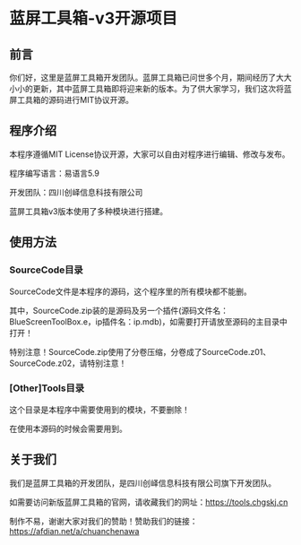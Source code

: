 # 蓝屏工具箱-v3开源项目
## 前言
你们好，这里是蓝屏工具箱开发团队。蓝屏工具箱已问世多个月，期间经历了大大小小的更新，其中蓝屏工具箱即将迎来新的版本。为了供大家学习，我们这次将蓝屏工具箱的源码进行MIT协议开源。
## 程序介绍
本程序遵循MIT License协议开源，大家可以自由对程序进行编辑、修改与发布。

程序编写语言：易语言5.9

开发团队：四川创峄信息科技有限公司

蓝屏工具箱v3版本使用了多种模块进行搭建。
## 使用方法
### SourceCode目录
SourceCode文件是本程序的源码，这个程序里的所有模块都不能删。

其中，SourceCode.zip装的是源码及另一个插件(源码文件名：BlueScreenToolBox.e，ip插件名：ip.mdb)，如需要打开请放至源码的主目录中打开！

特别注意！SourceCode.zip使用了分卷压缩，分卷成了SourceCode.z01、SourceCode.z02，请特别注意！
### [Other]Tools目录
这个目录是本程序中需要使用到的模块，不要删除！

在使用本源码的时候会需要用到。
## 关于我们
我们是蓝屏工具箱的开发团队，是四川创峄信息科技有限公司旗下开发团队。

如需要访问新版蓝屏工具箱的官网，请收藏我们的网址：https://tools.chgskj.cn

制作不易，谢谢大家对我们的赞助！赞助我们的链接：https://afdian.net/a/chuanchenawa

